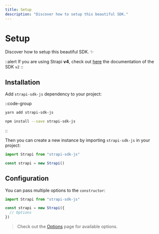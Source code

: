```yaml
---
title: Setup
description: "Discover how to setup this beautiful SDK."
---
```


# Setup

Discover how to setup this beautiful SDK. ✨

::alert
If you are using Strapi **v4**, check out [here](https://v2-strapi-sdk-js.netlify.app) the documentation of the SDK `v2`
::

## Installation

Add `strapi-sdk-js` dependency to your project:

::code-group
  ```bash [Yarn]
  yarn add strapi-sdk-js
  ```
  ```bash [NPM]
  npm install --save strapi-sdk-js
  ```
::

Then you can create a new instance by importing `strapi-sdk-js` in your project:

```ts
import Strapi from "strapi-sdk-js"

const strapi = new Strapi()
```

## Configuration

You can pass multiple options to the `constructor`:

```js
import Strapi from "strapi-sdk-js"

const strapi = new Strapi({
  // Options
})
```

> Check out the [Options](/api/options) page for available options.
